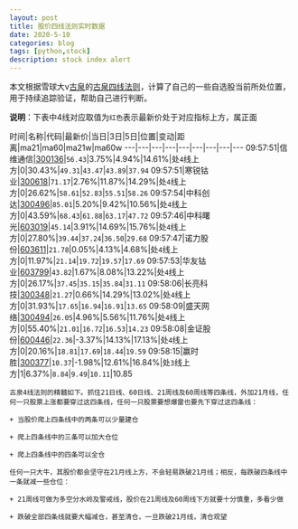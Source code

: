 ```yaml
---
layout: post
title: 股价四线法则实时数据
date: 2020-5-10
categories: blog
tags: [python,stock]
description: stock index alert
---
```



本文根据雪球大v[古泉](https://xueqiu.com/u/7148646888)的[古泉四线法则](https://xueqiu.com/7148646888/130498192)，计算了自己的一些自选股当前所处位置，用于持续追踪验证，帮助自己进行判断。

**说明**：下表中4线对应取值为`红色`表示最新价处于对应指标上方，属正面

时间|名称|代码|最新价|当日|3日|5日|位置|变动|距离|ma21|ma60|ma21w|ma60w
---|---|---|---|---|---|---|---|---
09:57:51|信维通信|[300136](https://xueqiu.com/S/SZ300136)|`56.43`|3.75%|4.94%|14.61%|处`4`线上方|0|30.43%|`49.31`|`43.47`|`43.89`|`37.94`
09:57:51|寒锐钴业|[300618](https://xueqiu.com/S/SZ300618)|`71.17`|2.76%|11.87%|14.29%|处`4`线上方|0|26.62%|`58.61`|`52.83`|`55.51`|`58.26`
09:57:54|中科创达|[300496](https://xueqiu.com/S/SZ300496)|`85.01`|5.20%|9.42%|10.56%|处`4`线上方|0|43.59%|`68.43`|`61.88`|`63.17`|`47.72`
09:57:46|中科曙光|[603019](https://xueqiu.com/S/SH603019)|`45.14`|3.91%|14.69%|15.76%|处`4`线上方|0|27.80%|`39.44`|`37.24`|`36.50`|`29.68`
09:57:47|诺力股份|[603611](https://xueqiu.com/S/SH603611)|`21.78`|0.05%|4.13%|4.68%|处`4`线上方|0|11.97%|`21.14`|`19.72`|`19.57`|`17.69`
09:57:53|华友钴业|[603799](https://xueqiu.com/S/SH603799)|`43.82`|1.67%|8.08%|13.22%|处`4`线上方|0|26.17%|`37.45`|`35.15`|`35.84`|`31.11`
09:58:06|长亮科技|[300348](https://xueqiu.com/S/SZ300348)|`21.27`|0.66%|14.29%|13.02%|处`4`线上方|0|31.93%|`17.65`|`16.94`|`16.91`|`13.65`
09:58:09|盛天网络|[300494](https://xueqiu.com/S/SZ300494)|`26.05`|4.96%|5.56%|11.76%|处`4`线上方|0|55.40%|`21.01`|`16.72`|`16.53`|`14.23`
09:58:08|金证股份|[600446](https://xueqiu.com/S/SH600446)|`22.36`|-3.37%|14.13%|17.13%|处`4`线上方|0|20.16%|`18.81`|`17.69`|`18.44`|`19.59`
09:58:15|赢时胜|[300377](https://xueqiu.com/S/SZ300377)|`10.37`|-1.98%|12.61%|16.84%|处`3`线上方|1|6.37%|`8.84`|`9.49`|`10.11`|10.85

```
古泉4线法则的精髓如下。抓住21日线、60日线、21周线及60周线等四条线，外加21月线，任何一只股票上涨都要穿过这四条线，任何一只股票要想爆雷也要先下穿过这四条线：

+ 当股价爬上四条线中的两条可以少量建仓

+ 爬上四条线中的三条可以加大仓位

+ 爬上四条线中的四条可以全仓

任何一只大牛，其股价都会坚守在21月线上方，不会轻易跌破21月线；相反，每跌破四条线中一条就减一些仓位：

+ 21周线可做为多空分水岭及警戒线，股价在21周线及60周线下方就要十分慎重，多看少做

+ 跌破全部四条线就要大幅减仓，甚至清仓，一旦跌破21月线，清仓观望
```